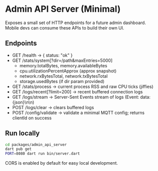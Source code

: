 # Admin API Server (Minimal)

Exposes a small set of HTTP endpoints for a future admin dashboard. Mobile devs can consume these APIs to build their own UI.

## Endpoints

- GET /health → { status: "ok" }
- GET /stats/system[?dir=/path&maxEntries=5000]
  - memory.totalBytes, memory.availableBytes
  - cpu.utilizationPercentApprox (approx snapshot)
  - network.rxBytesTotal, network.txBytesTotal
  - storage.usedBytes (if dir param provided)
- GET /stats/process → current process RSS and raw CPU ticks (jiffies)
- GET /logs/recent[?limit=200] → recent buffered connection logs
- GET /logs/stream → Server-Sent Events stream of logs (Event: data: {json}\n\n)
- POST /logs/clear → clears buffered logs
- POST /config/validate → validate a minimal MQTT config; returns clientId on success

## Run locally

```bash
cd packages/admin_api_server
dart pub get
PORT=8080 dart run bin/server.dart
```

CORS is enabled by default for easy local development.
